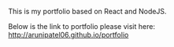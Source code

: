 This is my portfolio based on React and NodeJS.

Below is the link to portfolio please visit here: 
  http://arunipatel06.github.io/portfolio

